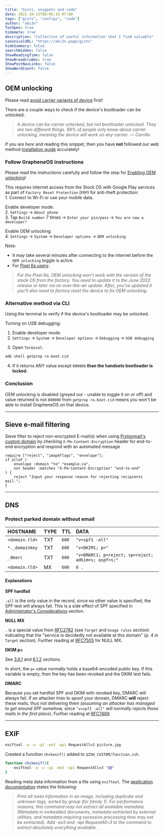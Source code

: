 ```yaml
---
title: "Gists, snippets and code"
date: 2022-10-13T00:05:16-07:00
tags: ["gists", "configs", "code"]
author: "akc3n"
TocOpen: true
hidemeta: true
description: "Collection of useful information that I find valuable"
canonicalURL: "https://akc3n.page/gists"
hideSummary: false
searchHidden: false
ShowReadingTime: false
ShowBreadCrumbs: true
ShowPostNavLinks: false
ShowWordCount: false
---
```


## OEM unlocking

Please read [avoid carrier variants of device](https://grapheneos.org/install/web#:~:text=avoid%20carrier%20variants%20of%20the%20devices) first!  

There are a couple ways to check if the device's bootloader can be unlocked.  
> *A device can be carrier unlocked, but not bootloader unlocked. They are two different things. 99% of people only know about carrier unlocking, meaning the device will work on any carrier. — Carrillo*

If you are _here_ and reading this snippet, then _you_ have **not** followed our web method [installation guide](https://grapheneos.org/install/web) accurately!

### Follow GrapheneOS instructions

Please read the instructions carefully and follow the step for [Enabling OEM unlocking](https://grapheneos.org/install/web#enabling-oem-unlocking)!

This requires internet access from the Stock OS with Google Play services as part of `Factory Reset Protection` (`FRP`) for anti-theft protection:  
    1. Connect to Wi-Fi or use your mobile data.

Enable developer mode:  
    2. `Settings` → `About phone`  
    3. Tap `Build number` 7 times → `Enter your pin/pass` → `You are now a developer!`

Enable OEM unlocking:  
    4. `Settings` → `System` → `Developer options` → `OEM unlocking` 

Note:  
- It may take several minutes after connecting to the internet before the `OEM unlocking` toggle is active.
- For [Pixel 6a users](https://grapheneos.org/install/web#:~:text=by%20a%20carrier.-,for%20the%20pixel%206a,-%2C%20OEM%20unlocking%20won't): 
> *For the Pixel 6a, OEM unlocking won't work with the version of the stock OS from the factory. You need to update it to the June 2022 release or later via an over-the-air update. After, you've updated it you'll also need to factory reset the device to fix OEM unlocking.*

### Alternative method via CLI

Using the terminal to verify if the device's bootloader may be unlocked.

Turning on USB debugging:
1. Enable developer mode.  
2. `Settings` → `System` → `Developer options` → `Debugging` → `USB debugging`

<!-- TODO: For your information Linux users need [udev rules](https://github.com/M0Rf30/android-udev-rules) in order to access USB devices. -->

3. Open `Terminal`:

```bash
adb shell getprop ro.boot.cid
```
4. If it returns ANY value except `000000` **than the handsets bootloader is locked**.

### Conclusion

OEM unlocking is disabled (greyed out - unable to toggle it on or off) and value returned is not `000000` from `getprop ro.boot.cid` means you won't be able to install GrapheneOS on that device.

---

## Sieve e-mail filtering

Sieve filter to reject non-encrypted E-mail(s) when using [Protonmail's custom domain](https://proton.me/support/sieve-advanced-custom-filters) by checking `X-Pm-Content-Encryption` header for end-to-end encryption and respond with an automated message

```sieve
require ["reject", "imap4flags", "envelope"]; 
if allof (
    envelope :domain "to" "example.ca",
    not header :matches "X-Pm-Content-Encryption" "end-to-end"
) { 
    reject "Input your response reason for rejecting recipients mail.";
}
```

---

## DNS

### Protect parked domain without email

| HOSTNAME | TYPE | TTL | DATA |
| :--- | :--- | :--- | :--- |
| `<domain.tld> `| TXT | `600` | `"v=spf1 -all"` |
| `*._domainkey` | TXT | `600` | `"v=DKIM1; p="` |
| `_dmarc` | TXT | `600` | `"v=DMARC1; p=reject; sp=reject; adkim=s; aspf=s;"` |
| `<domain.tld>` | MX | `600` | `0 .` |

#### Explanations

**SPF hardfail**

`-all` is the only value in the record, since no other value is specified, the SPF test will always fail. This is a side effect of SPF specified in [Administrator's Considerations](https://www.rfc-editor.org/rfc/rfc7208#section-10.1.2) section.

**NULL MX**

`.` is a special value from [RFC2782](https://www.rfc-editor.org/rfc/rfc2782) (see `Target` and `Usage rules` section) indicating that the "service is decidedly not available at this domain" (p. 4 in `Target` section). Further reading at [RFC7505](https://www.rfc-editor.org/rfc/rfc7505) for NULL MX.

**DKIM p=**

See [3.6.1](https://www.rfc-editor.org/rfc/rfc6376.html#section-3.6.1) and [6.1.2](https://www.rfc-editor.org/rfc/rfc6376.html#section-6.1.2) sections.

In short, the `p=` value normally holds a base64-encoded public key. If this variable is empty, then the key has been revoked and the DKIM test fails.

**DMARC**

Because you set hardfail SPF and DKIM with revoked key, DMARC will always fail. If an attacker tries to spoof your domain, DMARC **will** reject these mails, thus not delivering them *(assuming an attacker has managed to get around SPF somehow, since `"v=spf1 -all"` will normally rejects those mails in the first place)*. Further reading at [RFC7489](https://datatracker.ietf.org/doc/html/rfc7489).

---

## EXIF

```bash
exiftool -a -u -g1 -ee3 -api RequestAll=3 picture.jpg
```

Created a function `chckexif()` added to `$ZSH_CUSTOM/function.zsh`.

```bash
function chckexif(){
    exiftool -a -u -g1 -ee3 -api RequestAll=3 "$@"
}
```

Reading meta data information from a file using `exiftool`. The [application documentation](https://exiftool.org/exiftool_pod.html#READING-EXAMPLES) states the following:

> _Print all meta information in an image, including duplicate and unknown tags, sorted by group (for family 1). For performance reasons, this command may not extract all available metadata. (Metadata in embedded documents, metadata extracted by external utilities, and metadata requiring excessive processing time may not be extracted). Add -ee3 and -api RequestAll=3 to the command to extract absolutely everything available._